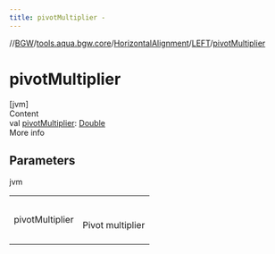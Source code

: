 ```yaml
---
title: pivotMultiplier -
---
```

//[BGW](../../../../index.md)/[tools.aqua.bgw.core](../../index.md)/[HorizontalAlignment](../index.md)/[LEFT](index.md)/[pivotMultiplier](pivot-multiplier.md)



# pivotMultiplier  
[jvm]  
Content  
val [pivotMultiplier](pivot-multiplier.md): [Double](https://kotlinlang.org/api/latest/jvm/stdlib/kotlin/-double/index.html)  
More info  


## Parameters  
  
jvm  
  
| | |
|---|---|
| <a name="tools.aqua.bgw.core/HorizontalAlignment.LEFT/pivotMultiplier/#/PointingToDeclaration/"></a>pivotMultiplier| <a name="tools.aqua.bgw.core/HorizontalAlignment.LEFT/pivotMultiplier/#/PointingToDeclaration/"></a><br><br>Pivot multiplier<br><br>|
  
  



